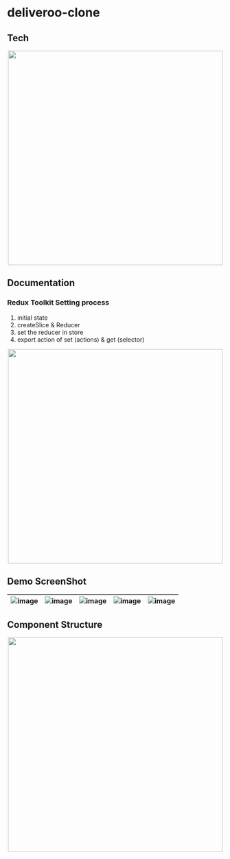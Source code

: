 # deliveroo-clone

## Tech
<p align="center">
  <img src="https://github.com/digleg/deliveroo-clone/assets/24401897/462b5c5c-0e3e-499a-99a2-c06712011de1" width="500">
</p>

## Documentation
### Redux Toolkit Setting process
1. initial state
2. createSlice & Reducer
3. set the reducer in store
4. export action of set (actions) & get (selector)
<p align="center">
  <img src="https://github.com/digleg/deliveroo-clone/assets/24401897/9880cf57-181c-4316-b69e-e18ffebb8e35" width="500">
</p>

## Demo ScreenShot
![image](https://github.com/digleg/deliveroo-clone/assets/24401897/c4a94c29-bc38-46d8-b0e9-3860219ad34f) | ![image](https://github.com/digleg/deliveroo-clone/assets/24401897/ec5467ab-d831-4291-afc9-5057717025bf) | ![image](https://github.com/digleg/deliveroo-clone/assets/24401897/77db28e9-bba9-466d-9151-7f41f999917b) | ![image](https://github.com/digleg/deliveroo-clone/assets/24401897/f9cef4c7-85ff-4786-b7e7-c817b8e45f45) | ![image](https://github.com/digleg/deliveroo-clone/assets/24401897/82db5e36-ddbb-4a4a-b692-4ffd561db109)
 | --- | --- | --- | --- | --- |
 
 ## Component Structure
 <p align="center">
  <img src="https://github.com/digleg/deliveroo-clone/assets/24401897/04313dad-6ed8-46d8-92f3-e5adcafd73bd" width="500">
</p>
